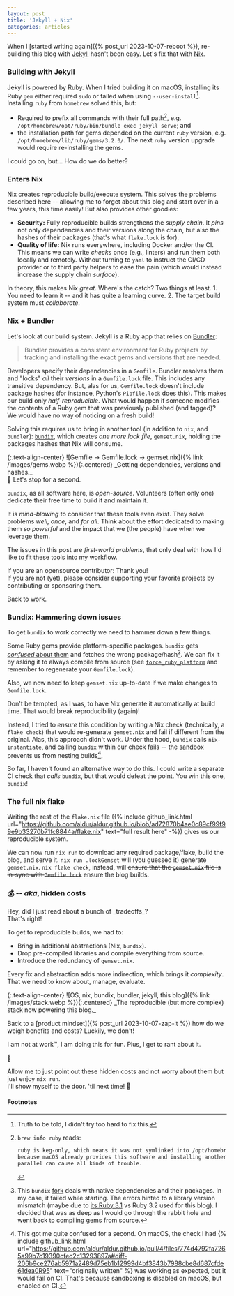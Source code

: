 ```yaml
---
layout: post
title: 'Jekyll + Nix'
categories: articles
---
```


When I [started writing again]({% post_url 2023-10-07-reboot %}), re-building
this blog with [Jekyll](https://jekyllrb.com) hasn't been easy. Let's fix that
with [Nix](https://nixos.org).

### Building with Jekyll

Jekyll is powered by Ruby. When I tried building it on macOS, installing its
Ruby `gem` either required `sudo` or failed when using `--user-install`[^gem].
Installing `ruby` from `homebrew` solved this, but:

- Required to prefix all commands with their full path[^keg_only], e.g.
  `/opt/homebrew/opt/ruby/bin/bundle exec jekyll serve`; and
- the installation path for gems depended on the current `ruby` version, e.g.
  `/opt/homebrew/lib/ruby/gems/3.2.0/`. The next `ruby` version upgrade would
  require re-installing the gems.

I could go on, but... How do we do better?

### Enters Nix

Nix creates reproducible build/execute system. This solves the problems
described here -- allowing me to forget about this blog and start over in a few
years, this time easily! But also provides other goodies:

- **Security:** Fully reproducible builds strengthens the _supply chain_. It
  _pins_ not only dependencies and their versions along the chain, but also the
  hashes of their packages (that's what `flake.lock` is for).
- **Quality of life:** Nix runs everywhere, including Docker and/or the CI. This
  means we can write _checks_ once (e.g., linters) and run them both locally and
  remotely. Without turning to `yaml` to instruct the CI/CD provider or to third
  party helpers to ease the pain (which would instead increase the supply chain
  _surface_).

In theory, this makes Nix _great_. Where's the catch? Two things at least. 1.
You need to learn it -- and it has quite a learning curve. 2. The target build
system must _collaborate_.

### Nix + Bundler

Let's look at our build system. Jekyll is a Ruby app that relies on
[Bundler](https://bundler.io):

> Bundler provides a consistent environment for Ruby projects by tracking and
> installing the exact gems and versions that are needed.

Developers specify their dependencies in a `Gemfile`. Bundler resolves them and
"locks" _all_ their _versions_ in a `Gemfile.lock` file. This includes any
transitive dependency. But, alas for us, `Gemfile.lock` doesn't include package
hashes (for instance, Python's `Pipfile.lock` does this). This makes our build
only _half-reproducible_. What would happen if someone modifies the contents of
a Ruby gem that was previously published (and tagged)? We would have no way of
noticing on a fresh build!

Solving this requires us to bring in another tool (in addition to `nix`, and
`bundler`): [`bundix`](https://github.com/nix-community/bundix), which creates
_one more lock file_, `gemset.nix`, holding the packages hashes that Nix will
consume.

<div class="note" markdown="1">
{:.text-align-center}
![Gemfile → Gemfile.lock → gemset.nix]({% link /images/gems.webp %}){:.centered}
_Getting dependencies, versions and hashes._
</div>

<div class="tip" markdown="1">
🛑 Let's stop for a second.

`bundix`, as all software here, is _open-source_. Volunteers (often only one)
dedicate their free time to build it and maintain it.

It is _mind-blowing_ to consider that these tools even exist. They solve problems
_well_, _once_, and _for all_. Think about the effort dedicated to making them
_so powerful_ and the impact that we (the people) have when we leverage them.

The issues in this post are _first-world problems_, that only deal with how I'd
like to fit these tools into my workflow.

If you are an opensource contributor: Thank you!
<br>
If you are not (yet), please
consider supporting your favorite projects by contributing or sponsoring them.

Back to work.

</div>

### Bundix: Hammering down issues

To get `bundix` to work correctly we need to hammer down a few things.

Some Ruby gems provide platform-specific packages. `bundix` gets [_confused_
about them](https://github.com/nix-community/bundix/issues/88) and fetches the
wrong package/hash[^bundix]. We can fix it by asking it to always compile from
source (see
[`force_ruby_platform`](https://bundler.io/v2.4/man/bundle-config.1.html) and
remember to regenerate your `Gemfile.lock`).

Also, we now need to keep `gemset.nix` up-to-date if we make changes to
`Gemfile.lock`.

<div class="warning" markdown="1">
Don't be tempted, as I was, to have Nix generate it automatically at build time.
That would break reproducibility (again)!
</div>

Instead, I tried to _ensure_ this condition by writing a Nix check (technically,
a `flake check`) that would re-generate `gemset.nix` and fail if different from
the original. Alas, this approach didn't work. Under the hood, `bundix` calls
`nix-instantiate`, and calling `bundix` within our check fails -- the
[sandbox](https://discourse.nixos.org/t/what-is-sandboxing-and-what-does-it-entail/15533)
prevents us from nesting builds[^sandbox].

So far, I haven't found an alternative way to do this. I could write a separate
CI check that _calls_ `bundix`, but that would defeat the point. You win this
one, `bundix`!

### The full nix flake

Writing the rest of the `flake.nix` file ({% include github_link.html
url="https://github.com/aldur/aldur.github.io/blob/ad72870b4ae0c89cf99f99e9b33270b71fc8844a/flake.nix" text="full result here" -%}) gives us our reproducible system.

We can now run `nix run` to download any required package/flake, build the blog,
and serve it. `nix run .lockGemset` will (you guessed it) generate `gemset.nix`.
`nix flake check`, instead, will ~~ensure that the `gemset.nix` file is in-sync
with `Gemfile.lock`~~ ensure the blog builds.

### 💰 -- _aka_, hidden costs

<div class="note" markdown="1">
Hey, did I just read about a bunch of _tradeoffs_? <br>
That's right!
</div>

To get to reproducible builds, we had to:

- Bring in additional abstractions (Nix, `bundix`).
- Drop pre-compiled libraries and compile everything from source.
- Introduce the redundancy of `gemset.nix`.

Every fix and abstraction adds more indirection, which brings it _complexity_.
That we need to know about, manage, evaluate.

<div class="note" markdown="1">
{:.text-align-center}
![OS, nix, bundix, bundler, jekyll, this blog]({% link /images/stack.webp %}){:.centered}
_The reproducible (but more complex) stack now powering this blog._
</div>

Back to a [product mindset]({% post_url 2023-10-07-zap-it %}) how do we weigh
benefits and costs? Luckily, we don't!

I am not at work™, I am doing this for fun. Plus, I get to rant about it.

<div class="note" markdown="1">
🥷

Allow me to just point out these hidden costs and not worry about them but
just enjoy `nix run`. <br>
I'll show myself to the door. 'til next time! 👋

</div>

#### Footnotes

[^gem]: Truth to be told, I didn't try too hard to fix this.
[^bundix]:
    This `bundix` [fork](https://github.com/inscapist/bundix) deals with
    native dependencies and their packages. In my case, it failed while starting.
    The errors hinted to a library version mismatch (maybe due to [its Ruby
    3.1](https://github.com/inscapist/bundix/blob/5cb01869cb09fb367c02527b1f66707fb9277076/flake.nix#L21)
    vs Ruby 3.2 used for this blog). I decided that was as deep as I would go
    through the rabbit hole and went back to compiling gems from source.

[^keg_only]: `brew info ruby` reads:

    ```txt
    ruby is keg-only, which means it was not symlinked into /opt/homebrew,
    because macOS already provides this software and installing another version in
    parallel can cause all kinds of trouble.
    ```

[^sandbox]:
    This got me quite confused for a second. On macOS, the check I had {%
    include github_link.html
    url="https://github.com/aldur/aldur.github.io/pull/4/files/774d4792fa7265a99b7c19390cfec2c13293897a#diff-206b9ce276ab5971a2489d75eb1b12999d4bf3843b7988cbe8d687cfde61dea0R95" text="originally written" %} was working as expected, but it would fail on CI. That's
    because sandboxing is disabled on macOS, but enabled on CI.

